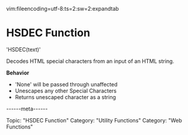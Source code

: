 vim:fileencoding=utf-8:ts=2:sw=2:expandtab

# HSDEC Function

'HSDEC(text)'

Decodes HTML special characters from an input of an HTML string.

**Behavior**

- 'None' will be passed through unaffected
- Unescapes any other Special Characters
- Returns unescaped character as a string

------meta------

Topic: "HSDEC Function"
Category: "Utility Functions"
Category: "Web Functions"
